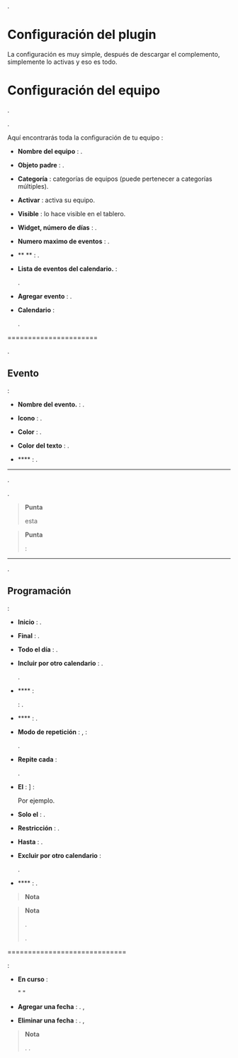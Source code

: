 
.

Configuración del plugin
=======================

La configuración es muy simple, después de descargar el complemento,
simplemente lo activas y eso es todo.

Configuración del equipo
=============================


.

.

Aquí encontrarás toda la configuración de tu equipo :

-   **Nombre del equipo** : .

-   **Objeto padre** : 
    .

-   **Categoría** : categorías de equipos (puede pertenecer a
    categorías múltiples).

-   **Activar** : activa su equipo.

-   **Visible** : lo hace visible en el tablero.

-   **Widget, número de días** : 
    .

-   **Numero maximo de eventos** : 
    .

-   **
    ** : 
    .

-   **Lista de eventos del calendario.** : 
    
    .

-   **Agregar evento** : .

-   **Calendario** : 
    
    
    .


======================


.

Evento
---------

 :

-   **Nombre del evento.** : .

-   **Icono** : 
    .

-   **Color** : 
    .

-   **Color del texto** : 
    .

-   **** : 
    .


---------------


.




.

> **Punta**
>
> 
> esta


> **Punta**
>
>:


-------------


.

Programación
-------------

 :

-   **Inicio** : .

-   **Final** : .

-   **Todo el día** : 
    .

-   **Incluir por otro calendario** : 
    . 
    
    
    .

-   **** : 
    
     : .

-   **** : 
    .

-   **Modo de repetición** : ,
     : 
    
    
    .

-   **Repite cada** : 
    
    .

-   **El** : ] :
    
    Por ejemplo.

-   **Solo el** : 
    .

-   **Restricción** : 
    .

-   **Hasta** : .

-   **Excluir por otro calendario** : 
    
    .

-   **** : 
    .

> **Nota**
>
> 
> 

> **Nota**
>
> 
> . 
> 
> .
> 


=============================

 :

-   **En curso** : 
    
    
    
    "
    "

- **Agregar una fecha** : .  ,

- **Eliminar una fecha** : .  ,

> **Nota**
>
> 
> 
> . 
> .

